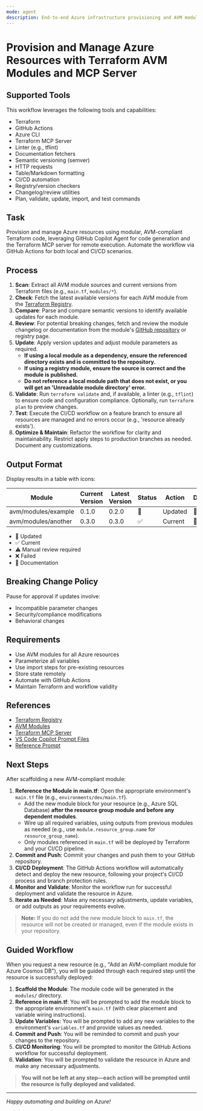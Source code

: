 ```yaml
---
mode: agent
description: End-to-end Azure infrastructure provisioning and AVM module management with Terraform, Copilot Agent, and Terraform MCP server.
---
```


# Provision and Manage Azure Resources with Terraform AVM Modules and MCP Server

## Supported Tools
This workflow leverages the following tools and capabilities:
- Terraform
- GitHub Actions
- Azure CLI
- Terraform MCP Server
- Linter (e.g., tflint)
- Documentation fetchers
- Semantic versioning (semver)
- HTTP requests
- Table/Markdown formatting
- CI/CD automation
- Registry/version checkers
- Changelog/review utilities
- Plan, validate, update, import, and test commands

## Task
Provision and manage Azure resources using modular, AVM-compliant Terraform code, leveraging GitHub Copilot Agent for code generation and the Terraform MCP server for remote execution. Automate the workflow via GitHub Actions for both local and CI/CD scenarios.

## Process
1. **Scan**: Extract all AVM module sources and current versions from Terraform files (e.g., `main.tf`, `modules/*`).
2. **Check**: Fetch the latest available versions for each AVM module from the [Terraform Registry](https://registry.terraform.io/).
3. **Compare**: Parse and compare semantic versions to identify available updates for each module.
4. **Review**: For potential breaking changes, fetch and review the module changelog or documentation from the module's [GitHub repository](https://github.com/Azure/terraform-azurerm-avm-res-keyvault) or registry page.
5. **Update**: Apply version updates and adjust module parameters as required.
   - **If using a local module as a dependency, ensure the referenced directory exists and is committed to the repository.**
   - **If using a registry module, ensure the source is correct and the module is published.**
   - **Do not reference a local module path that does not exist, or you will get an 'Unreadable module directory' error.**
6. **Validate**: Run `terraform validate` and, if available, a linter (e.g., `tflint`) to ensure code and configuration compliance. Optionally, run `terraform plan` to preview changes.
7. **Test**: Execute the CI/CD workflow on a feature branch to ensure all resources are managed and no errors occur (e.g., 'resource already exists').
8. **Optimize & Maintain**: Refactor the workflow for clarity and maintainability. Restrict apply steps to production branches as needed. Document any customizations.

## Output Format
Display results in a table with icons:

| Module | Current Version | Latest Version | Status | Action | Docs |
|--------|----------------|---------------|--------|--------|------|
| avm/modules/example | 0.1.0 | 0.2.0 | 🔄 | Updated | 📖 |
| avm/modules/another | 0.3.0 | 0.3.0 | ✅ | Current | 📖 |

- 🔄 Updated
- ✅ Current
- ⚠️ Manual review required
- ❌ Failed
- 📖 Documentation

## Breaking Change Policy
Pause for approval if updates involve:
- Incompatible parameter changes
- Security/compliance modifications
- Behavioral changes

## Requirements
- Use AVM modules for all Azure resources
- Parameterize all variables
- Use import steps for pre-existing resources
- Store state remotely
- Automate with GitHub Actions
- Maintain Terraform and workflow validity

## References
- [Terraform Registry](https://registry.terraform.io/)
- [AVM Modules](https://github.com/Azure/terraform-azurerm-avm-res-keyvault)
- [Terraform MCP Server](https://github.com/hashicorp/terraform-mcp-server)
- [VS Code Copilot Prompt Files](https://code.visualstudio.com/docs/copilot/copilot-customization#_prompt-files-experimental)
- [Reference Prompt](https://github.com/PlagueHO/github-copilot-assets-library/blob/main/prompts/update_avm_modules_in_bicep.prompt.md)

## Next Steps
After scaffolding a new AVM-compliant module:
1. **Reference the Module in main.tf**: Open the appropriate environment's `main.tf` file (e.g., `environments/dev/main.tf`).
   - Add the new module block for your resource (e.g., Azure SQL Database) **after the resource group module and before any dependent modules**.
   - Wire up all required variables, using outputs from previous modules as needed (e.g., use `module.resource_group.name` for `resource_group_name`).
   - Only modules referenced in `main.tf` will be deployed by Terraform and your CI/CD pipeline.
2. **Commit and Push**: Commit your changes and push them to your GitHub repository.
3. **CI/CD Deployment**: The GitHub Actions workflow will automatically detect and deploy the new resource, following your project's CI/CD process and branch protection rules.
4. **Monitor and Validate**: Monitor the workflow run for successful deployment and validate the resource in Azure.
5. **Iterate as Needed**: Make any necessary adjustments, update variables, or add outputs as your requirements evolve.

> **Note:** If you do not add the new module block to `main.tf`, the resource will not be created or managed, even if the module exists in your repository.

## Guided Workflow
When you request a new resource (e.g., "Add an AVM-compliant module for Azure Cosmos DB"), you will be guided through each required step until the resource is successfully deployed:

1. **Scaffold the Module**: The module code will be generated in the `modules/` directory.
2. **Reference in main.tf**: You will be prompted to add the module block to the appropriate environment's `main.tf` (with clear placement and variable wiring instructions).
3. **Update Variables**: You will be prompted to add any new variables to the environment's `variables.tf` and provide values as needed.
4. **Commit and Push**: You will be reminded to commit and push your changes to the repository.
5. **CI/CD Monitoring**: You will be prompted to monitor the GitHub Actions workflow for successful deployment.
6. **Validation**: You will be prompted to validate the resource in Azure and make any necessary adjustments.

> **You will not be left at any step—each action will be prompted until the resource is fully deployed and validated.**

---

*Happy automating and building on Azure!*
